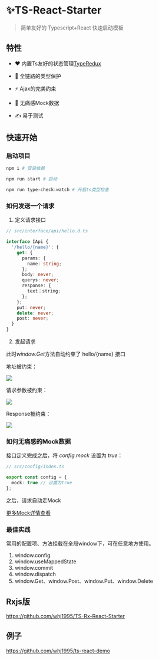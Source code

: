# ✨TS-React-Starter 

> 简单友好的 Typescript+React 快速启动模板

## 特性

- ❤️ 内置Ts友好的状态管理[TypeRedux](https://github.com/whj1995/type-redux)

- 💪 全链路的类型保护

- ⚡️ Ajax的完美约束

- 🌈 无痛感Mock数据

- ✍️ 易于测试

## 快速开始

### 启动项目

``` bash
npm i # 安装依赖

npm run start # 启动

npm run type-check:watch # 开启ts类型检查
```

### 如何发送一个请求

1. 定义请求接口

``` ts
// src/interface/api/hello.d.ts

interface IApi {
  '/hello/{name}': {
    get: {
      params: {
        name: string;
      };
      body: never;
      querys: never;
      response: {
        text：string;
      };
    };
    put: never;
    delete: never;
    post: never;
  }
}
```

2. 发起请求

此时*window.Get*方法自动约束了 hello/{name} 接口

地址被约束：

![](https://raw.githubusercontent.com/whj1995/images-host/master/ts-temp-url.gif)

请求参数被约束：

![](https://raw.githubusercontent.com/whj1995/images-host/master/ts-temp-params.gif)

Response被约束：

![](https://raw.githubusercontent.com/whj1995/images-host/master/ts-temp-response.gif)


### 如何无痛感的Mock数据

接口定义完成之后，将 *config.mock* 设置为 *true*：

``` ts
// src/config/index.ts

export const config = {
  mock: true // 设置为true
};
```

之后，请求自动走Mock

[更多Mock详情查看](https://github.com/whj1995/ts-faker/tree/master/test)

### 最佳实践

常用的配置项、方法挂载在全局window下，可在任意地方使用。

1. window.config
2. window.useMappedState
3. window.commit
4. window.dispatch
5. window.Get、window.Post、window.Put、window.Delete


## Rxjs版

https://github.com/whj1995/TS-Rx-React-Starter

## 例子

https://github.com/whj1995/ts-react-demo
